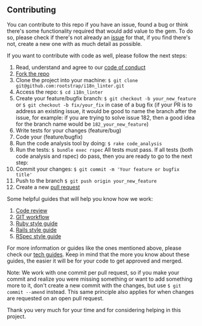 ## Contributing ##

You can contribute to this repo if you have an issue, found a bug or think there's some functionality required that would add value to the gem. To do so, please check if there's not already an [issue](https://github.com/rootstrap/i18n_linter/issues) for that, if you find there's not, create a new one with as much detail as possible.

If you want to contribute with code as well, please follow the next steps:

1. Read, understand and agree to our [code of conduct](https://github.com/rootstrap/i18n_linter/blob/master/CODE_OF_CONDUCT.md)
2. [Fork the repo](https://help.github.com/articles/about-forks/)
3. Clone the project into your machine:
`$ git clone git@github.com:rootstrap/i18n_linter.git`
4. Access the repo:
`$ cd i18n_linter`
5. Create your feature/bugfix branch:
`$ git checkout -b your_new_feature`
or
`$ git checkout -b fix/your_fix` in case of a bug fix
(if your PR is to address an existing issue, it would be good to name the branch after the issue, for example: if you are trying to solve issue 182, then a good idea for the branch name would be `182_your_new_feature`)
6. Write tests for your changes (feature/bug)
7. Code your (feature/bugfix)
8. Run the code analysis tool by doing:
`$ rake code_analysis`
9. Run the tests:
`$ bundle exec rspec`
All tests must pass. If all tests (both code analysis and rspec) do pass, then you are ready to go to the next step:
10. Commit your changes:
`$ git commit -m 'Your feature or bugfix title'`
11. Push to the branch `$ git push origin your_new_feature`
12. Create a new [pull request](https://help.github.com/articles/creating-a-pull-request/)

Some helpful guides that will help you know how we work:
1. [Code review](https://github.com/rootstrap/tech-guides/tree/master/code-review)
2. [GIT workflow](https://github.com/rootstrap/tech-guides/tree/master/git)
3. [Ruby style guide](https://github.com/rootstrap/tech-guides/tree/master/ruby)
4. [Rails style guide](https://github.com/rootstrap/tech-guides/blob/master/ruby/rails.md)
5. [RSpec style guide](https://github.com/rootstrap/tech-guides/blob/master/ruby/rspec/README.md)

For more information or guides like the ones mentioned above, please check our [tech guides](https://github.com/rootstrap/tech-guides). Keep in mind that the more you know about these guides, the easier it will be for your code to get approved and merged.

Note: We work with one commit per pull request, so if you make your commit and realize you were missing something or want to add something more to it, don't create a new commit with the changes, but use `$ git commit --amend` instead. This same principle also applies for when changes are requested on an open pull request.


Thank you very much for your time and for considering helping in this project.
